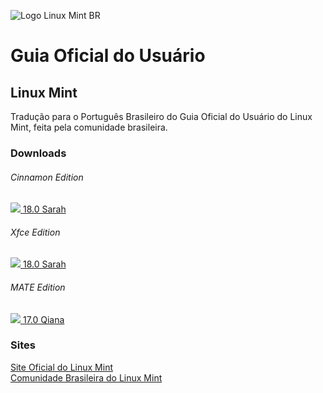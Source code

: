 ![Logo Linux Mint BR](http://www.linuxmint.com.br/themes/lm/images/logo.png)
# Guia Oficial do Usuário
## Linux Mint
Tradução para o Português Brasileiro do Guia Oficial do Usuário do Linux Mint, feita pela comunidade brasileira.
### Downloads
###### Cinnamon Edition
[![](http://iconizer.net/files/Fugue_Icons/orig/blue-document-pdf-text.png)  18.0 Sarah](https://github.com/welblade/guia-oficial-lm/releases/download/18.0/Guia.Oficial.do.Usuario.-.Linux.Mint.18.Cinnamon.pdf "Guia Oficial do Usuário - Cinnamon Edition")  
###### Xfce Edition
[![](http://iconizer.net/files/Fugue_Icons/orig/blue-document-pdf-text.png) 18.0 Sarah](https://github.com/welblade/guia-oficial-lm/releases/download/18.0/Guia.Oficial.do.Usuario.-.Linux.Mint.18.Xfce.pdf "Guia Oficial do Usuário - Xfce Edition")  
###### MATE Edition
[![](http://iconizer.net/files/Fugue_Icons/orig/blue-document-pdf-text.png) 17.0 Qiana](https://github.com/welblade/guia-oficial-lm/releases/download/17.0/Guia.Oficial.do.Usuario.-.Linux.Mint.17.Mate.pdf "Guia Oficial do Usuário - MATE Edition")  

### Sites
[Site Oficial do Linux Mint](https://linuxmint.com/ "Site Oficial do Linux Mint")  
[Comunidade Brasileira do Linux Mint](http://linuxmint.com.br/ "Comunidade Brasileira do Linux Mint")  
